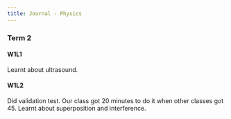 ```yaml
---
title: Journal - Physics
---
```


### Term 2
#### W1L1
Learnt about ultrasound.

#### W1L2
Did validation test. Our class got 20 minutes to do it when other classes got 45. Learnt about superposition and interference.






